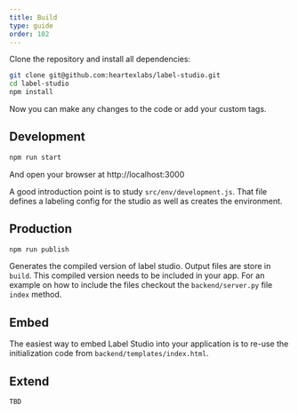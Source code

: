 ```yaml
---
title: Build
type: guide
order: 102
---
```


Clone the repository and install all dependencies:

```bash
git clone git@github.com:heartexlabs/label-studio.git
cd label-studio
npm install
```

Now you can make any changes to the code or add your custom tags.

## Development

```bash
npm run start
```

And open your browser at http://localhost:3000

A good introduction point is to study `src/env/development.js`. That file defines a labeling config for the studio as well as creates the environment.

## Production

```bash
npm run publish
```

Generates the compiled version of label studio. Output files are store in `build`. This compiled version needs to be included in your app. For an example on how to include the files checkout the `backend/server.py` file `index` method.

## Embed

The easiest way to embed Label Studio into your application is to re-use the initialization code from `backend/templates/index.html`. 

## Extend

```
TBD
```
